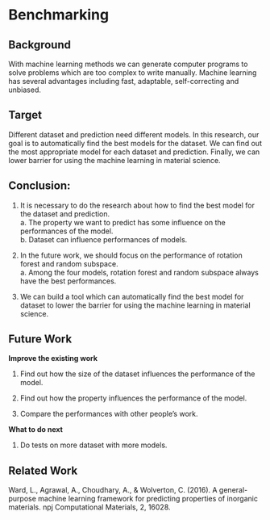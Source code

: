# Benchmarking
## Background
With machine learning methods we can generate computer programs to solve problems which are too complex to write manually.  Machine learning has several advantages including fast, adaptable, self-correcting and unbiased. 

## Target
Different dataset and prediction need different models. In this research, our goal is to automatically find the best models for the dataset. We can find out the most appropriate model for each dataset and prediction. Finally, we can lower barrier for using the machine learning in material science. 

## Conclusion:

1. It is necessary to do the research about how to find the best model for the dataset and prediction.    
	a. The property we want to predict has some influence on the performances of the model.   
	b. Dataset can influence performances of models.
  
2. In the future work, we should focus on the performance of rotation forest and random subspace.   
 	a. Among the four models, rotation forest and random subspace always have the best performances.
  
3. We can build a tool which can automatically find the best model for dataset to lower the barrier for using the machine learning in material science. 

## Future Work

**Improve the existing work**
1. Find out how the size of the dataset influences the performance of the model.   

2. Find out how the property influences the performance of the model.   

3. Compare the performances with other people’s work.   

**What to do next**
1. Do tests on more dataset with more models.   

## Related Work
Ward, L., Agrawal, A., Choudhary, A., & Wolverton, C. (2016). A general-purpose machine learning framework for predicting properties of inorganic materials. npj Computational Materials, 2, 16028.

